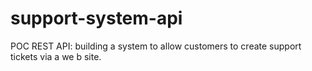 # support-system-api
POC REST API: building a system to allow customers to create support tickets via a we b site.
